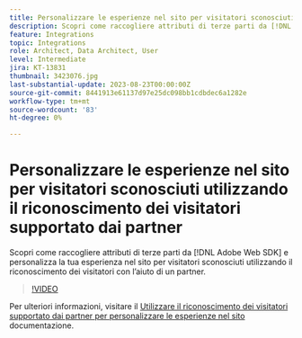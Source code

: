 ```yaml
---
title: Personalizzare le esperienze nel sito per visitatori sconosciuti utilizzando il riconoscimento dei visitatori supportato dai partner
description: Scopri come raccogliere attributi di terze parti da [!DNL Adobe Web SDK] e personalizza la tua esperienza nel sito per visitatori sconosciuti utilizzando il riconoscimento dei visitatori con l’aiuto di un partner.
feature: Integrations
topic: Integrations
role: Architect, Data Architect, User
level: Intermediate
jira: KT-13831
thumbnail: 3423076.jpg
last-substantial-update: 2023-08-23T00:00:00Z
source-git-commit: 8441913e61137d97e25dc098bb1cdbdec6a1282e
workflow-type: tm+mt
source-wordcount: '83'
ht-degree: 0%

---
```


# Personalizzare le esperienze nel sito per visitatori sconosciuti utilizzando il riconoscimento dei visitatori supportato dai partner

Scopri come raccogliere attributi di terze parti da [!DNL Adobe Web SDK] e personalizza la tua esperienza nel sito per visitatori sconosciuti utilizzando il riconoscimento dei visitatori con l’aiuto di un partner.

>[!VIDEO](https://video.tv.adobe.com/v/3423076/?quality=12&learn=on)

Per ulteriori informazioni, visitare il [Utilizzare il riconoscimento dei visitatori supportato dai partner per personalizzare le esperienze nel sito](https://experienceleague.adobe.com/docs/experience-platform/rtcdp/use-cases/partner-data/onsite-personalization.html) documentazione.
